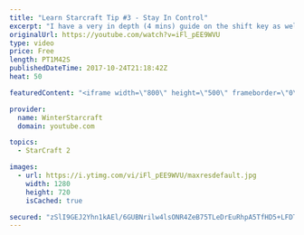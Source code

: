 ```yaml
---
title: "Learn Starcraft Tip #3 - Stay In Control"
excerpt: "I have a very in depth (4 mins) guide on the shift key as well here https://www.youtube.com/watch?v=7x9pHr544oY"
originalUrl: https://youtube.com/watch?v=iFl_pEE9WVU
type: video
price: Free
length: PT1M42S
publishedDateTime: 2017-10-24T21:18:42Z
heat: 50

featuredContent: "<iframe width=\"800\" height=\"500\" frameborder=\"0\" src=\"https://www.youtube.com/embed/iFl_pEE9WVU\" allow=\"accelerometer; autoplay; encrypted-media; gyroscope; picture-in-picture\" allowfullscreen></iframe>"

provider:
  name: WinterStarcraft
  domain: youtube.com

topics:
  - StarCraft 2

images:
  - url: https://i.ytimg.com/vi/iFl_pEE9WVU/maxresdefault.jpg
    width: 1280
    height: 720
    isCached: true

secured: "zSlI9GEJ2Yhn1kAEl/6GUBNrilw4lsONR4ZeB75TLeDrEuRhpA5TfHD5+LFDTl6idEmbOTQ482RpDeV2cJOj+c7N0A7M3yODlazKd8t3OwJnQ3ulzCdznTxMW0ZB8Yo+t1sLPBB8OA/yfNyU8KuOLFP3530aDMsWJwuDemBWtTanYuc8Kp+RAeB+CUUi6m440n2RNtvWspFilUqkJrebPnhLC7zzVGtkjWvFAR4c9EA0fxXgUC7ntdw0MAba9rINyOk8lQT009d0bd9ct59QWbYjK5MxxUcRwGPRCmipTXkDWPoeEMLjjeDju7GiCYDPs489tM8VQGVOtqQgXCYCuYS13/2jB1xYWbGmWVMHhkLMl8Fg/r85JkMyKpGm8b7TTgjs76Tfqu6COaA/zvAbP3ntX06M5/oRgK18fZmncYk=;TkMc3vTXYUkqMeOwddMpkg=="
---
```



